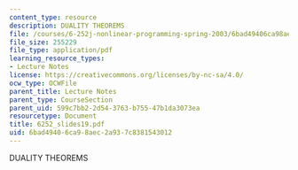```yaml
---
content_type: resource
description: DUALITY THEOREMS
file: /courses/6-252j-nonlinear-programming-spring-2003/6bad49406ca98aec2a937c8381543012_6252_slides19.pdf
file_size: 255229
file_type: application/pdf
learning_resource_types:
- Lecture Notes
license: https://creativecommons.org/licenses/by-nc-sa/4.0/
ocw_type: OCWFile
parent_title: Lecture Notes
parent_type: CourseSection
parent_uid: 599c7bb2-2d54-3763-b755-47b1da3073ea
resourcetype: Document
title: 6252_slides19.pdf
uid: 6bad4940-6ca9-8aec-2a93-7c8381543012
---
```

DUALITY THEOREMS